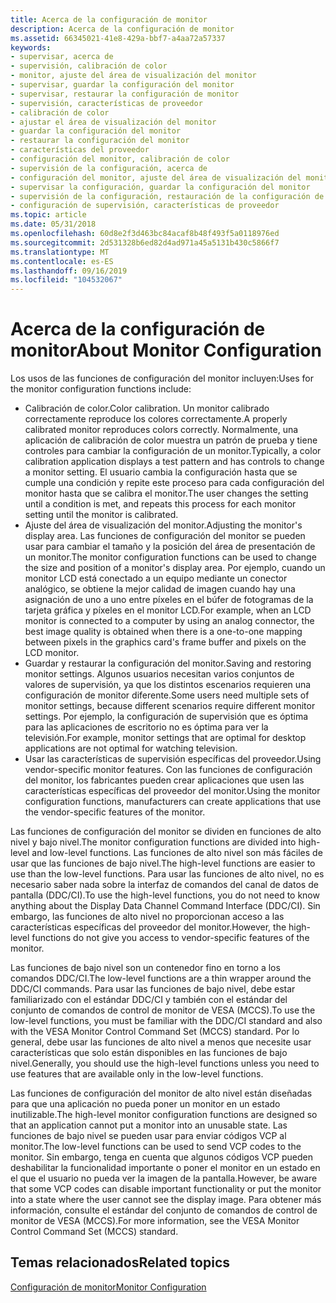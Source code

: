 ```yaml
---
title: Acerca de la configuración de monitor
description: Acerca de la configuración de monitor
ms.assetid: 66345021-41e8-429a-bbf7-a4aa72a57337
keywords:
- supervisar, acerca de
- supervisión, calibración de color
- monitor, ajuste del área de visualización del monitor
- supervisar, guardar la configuración del monitor
- supervisar, restaurar la configuración de monitor
- supervisión, características de proveedor
- calibración de color
- ajustar el área de visualización del monitor
- guardar la configuración del monitor
- restaurar la configuración del monitor
- características del proveedor
- configuración del monitor, calibración de color
- supervisión de la configuración, acerca de
- configuración del monitor, ajuste del área de visualización del monitor
- supervisar la configuración, guardar la configuración del monitor
- supervisión de la configuración, restauración de la configuración de monitor
- configuración de supervisión, características de proveedor
ms.topic: article
ms.date: 05/31/2018
ms.openlocfilehash: 60d8e2f3d463bc84acaf8b48f493f5a0118976ed
ms.sourcegitcommit: 2d531328b6ed82d4ad971a45a5131b430c5866f7
ms.translationtype: MT
ms.contentlocale: es-ES
ms.lasthandoff: 09/16/2019
ms.locfileid: "104532067"
---
```

# <a name="about-monitor-configuration"></a><span data-ttu-id="1e39e-120">Acerca de la configuración de monitor</span><span class="sxs-lookup"><span data-stu-id="1e39e-120">About Monitor Configuration</span></span>

<span data-ttu-id="1e39e-121">Los usos de las funciones de configuración del monitor incluyen:</span><span class="sxs-lookup"><span data-stu-id="1e39e-121">Uses for the monitor configuration functions include:</span></span>

-   <span data-ttu-id="1e39e-122">Calibración de color.</span><span class="sxs-lookup"><span data-stu-id="1e39e-122">Color calibration.</span></span> <span data-ttu-id="1e39e-123">Un monitor calibrado correctamente reproduce los colores correctamente.</span><span class="sxs-lookup"><span data-stu-id="1e39e-123">A properly calibrated monitor reproduces colors correctly.</span></span> <span data-ttu-id="1e39e-124">Normalmente, una aplicación de calibración de color muestra un patrón de prueba y tiene controles para cambiar la configuración de un monitor.</span><span class="sxs-lookup"><span data-stu-id="1e39e-124">Typically, a color calibration application displays a test pattern and has controls to change a monitor setting.</span></span> <span data-ttu-id="1e39e-125">El usuario cambia la configuración hasta que se cumple una condición y repite este proceso para cada configuración del monitor hasta que se calibra el monitor.</span><span class="sxs-lookup"><span data-stu-id="1e39e-125">The user changes the setting until a condition is met, and repeats this process for each monitor setting until the monitor is calibrated.</span></span>
-   <span data-ttu-id="1e39e-126">Ajuste del área de visualización del monitor.</span><span class="sxs-lookup"><span data-stu-id="1e39e-126">Adjusting the monitor's display area.</span></span> <span data-ttu-id="1e39e-127">Las funciones de configuración del monitor se pueden usar para cambiar el tamaño y la posición del área de presentación de un monitor.</span><span class="sxs-lookup"><span data-stu-id="1e39e-127">The monitor configuration functions can be used to change the size and position of a monitor's display area.</span></span> <span data-ttu-id="1e39e-128">Por ejemplo, cuando un monitor LCD está conectado a un equipo mediante un conector analógico, se obtiene la mejor calidad de imagen cuando hay una asignación de uno a uno entre píxeles en el búfer de fotogramas de la tarjeta gráfica y píxeles en el monitor LCD.</span><span class="sxs-lookup"><span data-stu-id="1e39e-128">For example, when an LCD monitor is connected to a computer by using an analog connector, the best image quality is obtained when there is a one-to-one mapping between pixels in the graphics card's frame buffer and pixels on the LCD monitor.</span></span>
-   <span data-ttu-id="1e39e-129">Guardar y restaurar la configuración del monitor.</span><span class="sxs-lookup"><span data-stu-id="1e39e-129">Saving and restoring monitor settings.</span></span> <span data-ttu-id="1e39e-130">Algunos usuarios necesitan varios conjuntos de valores de supervisión, ya que los distintos escenarios requieren una configuración de monitor diferente.</span><span class="sxs-lookup"><span data-stu-id="1e39e-130">Some users need multiple sets of monitor settings, because different scenarios require different monitor settings.</span></span> <span data-ttu-id="1e39e-131">Por ejemplo, la configuración de supervisión que es óptima para las aplicaciones de escritorio no es óptima para ver la televisión.</span><span class="sxs-lookup"><span data-stu-id="1e39e-131">For example, monitor settings that are optimal for desktop applications are not optimal for watching television.</span></span>
-   <span data-ttu-id="1e39e-132">Usar las características de supervisión específicas del proveedor.</span><span class="sxs-lookup"><span data-stu-id="1e39e-132">Using vendor-specific monitor features.</span></span> <span data-ttu-id="1e39e-133">Con las funciones de configuración del monitor, los fabricantes pueden crear aplicaciones que usen las características específicas del proveedor del monitor.</span><span class="sxs-lookup"><span data-stu-id="1e39e-133">Using the monitor configuration functions, manufacturers can create applications that use the vendor-specific features of the monitor.</span></span>

<span data-ttu-id="1e39e-134">Las funciones de configuración del monitor se dividen en funciones de alto nivel y bajo nivel.</span><span class="sxs-lookup"><span data-stu-id="1e39e-134">The monitor configuration functions are divided into high-level and low-level functions.</span></span> <span data-ttu-id="1e39e-135">Las funciones de alto nivel son más fáciles de usar que las funciones de bajo nivel.</span><span class="sxs-lookup"><span data-stu-id="1e39e-135">The high-level functions are easier to use than the low-level functions.</span></span> <span data-ttu-id="1e39e-136">Para usar las funciones de alto nivel, no es necesario saber nada sobre la interfaz de comandos del canal de datos de pantalla (DDC/CI).</span><span class="sxs-lookup"><span data-stu-id="1e39e-136">To use the high-level functions, you do not need to know anything about the Display Data Channel Command Interface (DDC/CI).</span></span> <span data-ttu-id="1e39e-137">Sin embargo, las funciones de alto nivel no proporcionan acceso a las características específicas del proveedor del monitor.</span><span class="sxs-lookup"><span data-stu-id="1e39e-137">However, the high-level functions do not give you access to vendor-specific features of the monitor.</span></span>

<span data-ttu-id="1e39e-138">Las funciones de bajo nivel son un contenedor fino en torno a los comandos DDC/CI.</span><span class="sxs-lookup"><span data-stu-id="1e39e-138">The low-level functions are a thin wrapper around the DDC/CI commands.</span></span> <span data-ttu-id="1e39e-139">Para usar las funciones de bajo nivel, debe estar familiarizado con el estándar DDC/CI y también con el estándar del conjunto de comandos de control de monitor de VESA (MCCS).</span><span class="sxs-lookup"><span data-stu-id="1e39e-139">To use the low-level functions, you must be familiar with the DDC/CI standard and also with the VESA Monitor Control Command Set (MCCS) standard.</span></span> <span data-ttu-id="1e39e-140">Por lo general, debe usar las funciones de alto nivel a menos que necesite usar características que solo están disponibles en las funciones de bajo nivel.</span><span class="sxs-lookup"><span data-stu-id="1e39e-140">Generally, you should use the high-level functions unless you need to use features that are available only in the low-level functions.</span></span>

<span data-ttu-id="1e39e-141">Las funciones de configuración del monitor de alto nivel están diseñadas para que una aplicación no pueda poner un monitor en un estado inutilizable.</span><span class="sxs-lookup"><span data-stu-id="1e39e-141">The high-level monitor configuration functions are designed so that an application cannot put a monitor into an unusable state.</span></span> <span data-ttu-id="1e39e-142">Las funciones de bajo nivel se pueden usar para enviar códigos VCP al monitor.</span><span class="sxs-lookup"><span data-stu-id="1e39e-142">The low-level functions can be used to send VCP codes to the monitor.</span></span> <span data-ttu-id="1e39e-143">Sin embargo, tenga en cuenta que algunos códigos VCP pueden deshabilitar la funcionalidad importante o poner el monitor en un estado en el que el usuario no pueda ver la imagen de la pantalla.</span><span class="sxs-lookup"><span data-stu-id="1e39e-143">However, be aware that some VCP codes can disable important functionality or put the monitor into a state where the user cannot see the display image.</span></span> <span data-ttu-id="1e39e-144">Para obtener más información, consulte el estándar del conjunto de comandos de control de monitor de VESA (MCCS).</span><span class="sxs-lookup"><span data-stu-id="1e39e-144">For more information, see the VESA Monitor Control Command Set (MCCS) standard.</span></span>

## <a name="related-topics"></a><span data-ttu-id="1e39e-145">Temas relacionados</span><span class="sxs-lookup"><span data-stu-id="1e39e-145">Related topics</span></span>

<dl> <dt>

[<span data-ttu-id="1e39e-146">Configuración de monitor</span><span class="sxs-lookup"><span data-stu-id="1e39e-146">Monitor Configuration</span></span>](monitor-configuration.md)
</dt> </dl>

 

 




